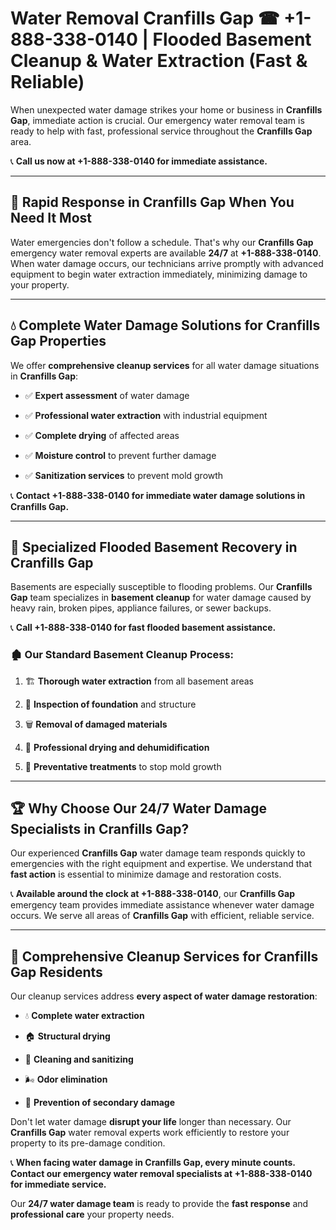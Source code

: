 # Water Removal Cranfills Gap ☎ +1-888-338-0140 | Flooded Basement Cleanup & Water Extraction (Fast & Reliable)

When unexpected water damage strikes your home or business in **Cranfills Gap**, immediate action is crucial. Our emergency water removal team is ready to help with fast, professional service throughout the **Cranfills Gap** area. 

📞 **Call us now at +1-888-338-0140 for immediate assistance.**
---
## 🚀 Rapid Response in Cranfills Gap When You Need It Most
Water emergencies don't follow a schedule. That's why our **Cranfills Gap** emergency water removal experts are available **24/7** at **+1-888-338-0140**. When water damage occurs, our technicians arrive promptly with advanced equipment to begin water extraction immediately, minimizing damage to your property.
---
## 💧 Complete Water Damage Solutions for Cranfills Gap Properties
We offer **comprehensive cleanup services** for all water damage situations in **Cranfills Gap**:
- ✅ **Expert assessment** of water damage  
- ✅ **Professional water extraction** with industrial equipment  
- ✅ **Complete drying** of affected areas  
- ✅ **Moisture control** to prevent further damage  
- ✅ **Sanitization services** to prevent mold growth  
📞 **Contact +1-888-338-0140 for immediate water damage solutions in Cranfills Gap.**
---
## 🌊 Specialized Flooded Basement Recovery in Cranfills Gap
Basements are especially susceptible to flooding problems. Our **Cranfills Gap** team specializes in **basement cleanup** for water damage caused by heavy rain, broken pipes, appliance failures, or sewer backups. 
📞 **Call +1-888-338-0140 for fast flooded basement assistance.**
### 🏚️ Our Standard Basement Cleanup Process:
1. 🏗️ **Thorough water extraction** from all basement areas  
2. 🔎 **Inspection of foundation** and structure  
3. 🗑️ **Removal of damaged materials**  
4. 💨 **Professional drying and dehumidification**  
5. 🚫 **Preventative treatments** to stop mold growth  
---
## 🏆 Why Choose Our 24/7 Water Damage Specialists in Cranfills Gap?
Our experienced **Cranfills Gap** water damage team responds quickly to emergencies with the right equipment and expertise. We understand that **fast action** is essential to minimize damage and restoration costs.
📞 **Available around the clock at +1-888-338-0140**, our **Cranfills Gap** emergency team provides immediate assistance whenever water damage occurs. We serve all areas of **Cranfills Gap** with efficient, reliable service.
---
## 🧹 Comprehensive Cleanup Services for Cranfills Gap Residents
Our cleanup services address **every aspect of water damage restoration**:
- 💧 **Complete water extraction**  
- 🏠 **Structural drying**  
- 🧼 **Cleaning and sanitizing**  
- 🌬️ **Odor elimination**  
- 🚫 **Prevention of secondary damage**  
Don't let water damage **disrupt your life** longer than necessary. Our **Cranfills Gap** water removal experts work efficiently to restore your property to its pre-damage condition.
📞 **When facing water damage in Cranfills Gap, every minute counts. Contact our emergency water removal specialists at +1-888-338-0140 for immediate service.**
Our **24/7 water damage team** is ready to provide the **fast response** and **professional care** your property needs.
